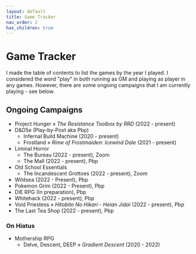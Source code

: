 ```yaml
---
layout: default
title: Game Tracker
nav_order: 2
has_children: true
---
```


# Game Tracker

I made the table of contents to list the games by the year I played. I considered the word "play" in both running as GM and playing as player in any games. However, there are some ongoing campaigns that I am currently playing - see below.

## Ongoing Campaigns
- Project Hunger » *The Resistance Toolbox by RRD* (2022 - present)
- D&D5e (Play-by-Post aka Pbp)
    - Infernal Build Machine (2020 - present)
    - Frostland » *Rime of Frostmaiden: Icewind Dale* (2021 - present)
- Liminal Horror
    - The Bureau (2022 - present), Zoom
    - The Mall (2022 - present), Pbp
- Old School Essentials
    - The Incandescent Grottoes (2022 - present), Zoom
- Wildsea (2022 - Present), Pbp
- Pokemon Grim (2022 - Present), Pbp
- DIE RPG (In preparation), Pbp
- Whitehack (2022 - present), Pbp
- Void Priestess » *Hitobito No Hikari - Heian Jidai* (2022 - present), Pbp
- The Last Tea Shop (2022 - present), Pbp

### On Hiatus
- Mothership RPG
    - Delve, Descent, DEEP » *Gradient Descent* (2020 - 2022)